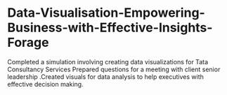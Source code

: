 # Data-Visualisation-Empowering-Business-with-Effective-Insights-Forage
Completed a simulation involving creating data visualizations for Tata Consultancy Services Prepared questions for a meeting with client senior leadership .Created visuals for data analysis to help executives with effective decision making.
